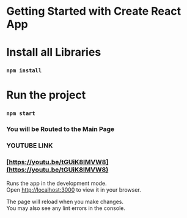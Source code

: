 # Getting Started with Create React App

# Install all Libraries
### `npm install`

# Run the project 

### `npm start`

### You will be Routed to the Main Page

### YOUTUBE LINK

### [https://youtu.be/tGUiK8IMVW8](https://youtu.be/tGUiK8IMVW8)

Runs the app in the development mode.\
Open [http://localhost:3000](http://localhost:3000) to view it in your browser.

The page will reload when you make changes.\
You may also see any lint errors in the console.
